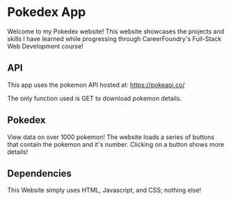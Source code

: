 # Pokedex App

 Welcome to my Pokedex website! This website showcases the projects and skills I have learned while
 progressing through CareerFoundry's Full-Stack Web Development course!

## API
This app uses the pokemon API hosted at: https://pokeapi.co/

The only function used is GET to download pokemon details.
## Pokedex
View data on over 1000 pokemon! The website loads a series of buttons that contain the pokemon
and it's number. Clicking on a button shows more details!

## Dependencies
This Website simply uses HTML, Javascript, and CSS; nothing else!